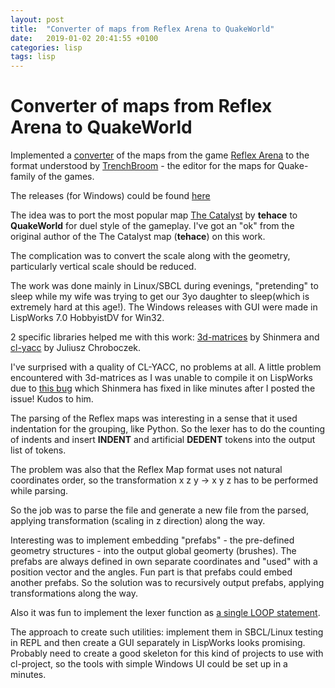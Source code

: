 ```yaml
---
layout: post
title:  "Converter of maps from Reflex Arena to QuakeWorld"
date:   2019-01-02 20:41:55 +0100
categories: lisp
tags: lisp
---
```

# Converter of maps from Reflex Arena to QuakeWorld
Implemented a [converter](https://github.com/fourier/reflex-map/) of the maps from the game [Reflex Arena](http://reflexarena.com/) to the format understood by [TrenchBroom](https://github.com/kduske/TrenchBroom) - the editor for the maps for Quake-family of the games.

The releases (for Windows) could be found [here](https://github.com/fourier/reflex-map/releases)

The idea was to port the most popular map [The Catalyst](http://thc333.com/reflex/#tenth) by **tehace** to **QuakeWorld** for duel style of the gameplay. I've got an "ok" from the original author of the The Catalyst map (**tehace**) on this work.

The complication was to convert the scale along with the geometry, particularly vertical scale should be reduced.

The work was done mainly in Linux/SBCL during evenings, "pretending" to sleep while my wife was trying to get our 3yo daughter to sleep(which is extremely hard at this age!). The Windows releases with GUI were made in LispWorks 7.0 HobbyistDV for Win32. 


2 specific libraries helped me with this work: [3d-matrices](https://github.com/Shinmera/3d-matrices) by Shinmera and [cl-yacc](https://www.irif.fr/~jch/software/cl-yacc/) by Juliusz Chroboczek.

I've surprised with a quality of CL-YACC, no problems at all. A little problem encountered with 3d-matrices as I was unable to compile it on LispWorks due to [this bug](https://github.com/Shinmera/3d-matrices/issues/9) which Shinmera has fixed in like minutes after I posted the issue! Kudos to him.

The parsing of the Reflex maps was interesting in a sense that it used indentation for the grouping, like Python. So the lexer has to do the counting of indents and insert **INDENT** and artificial **DEDENT** tokens into the output list of tokens.

The problem was also that the Reflex Map format uses not natural coordinates order, so the transformation x z y -> x y z has to be performed while parsing.

So the job was to parse the file and generate a new file from the parsed, applying transformation (scaling in z direction) along the way.

Interesting was to implement embedding "prefabs" - the pre-defined geometry structures - into the output global geomerty (brushes). The prefabs are always defined in own separate coordinates and "used" with a position vector and the angles. Fun part is that prefabs could embed another prefabs. So the solution was to recursively output prefabs, applying transformations along the way.

Also it was fun to implement the lexer function as [a single LOOP statement](https://github.com/fourier/reflex-map/blob/b0b22aa063f3171c94b2e7881af0a51eaad60c44/src/reflex-map.lisp#L181).

The approach to create such utilities: implement them in SBCL/Linux testing in REPL and then create a GUI separately in LispWorks looks promising. Probably need to create a good skeleton for this kind of projects to use with cl-project, so the tools with simple Windows UI could be set up in a minutes.

